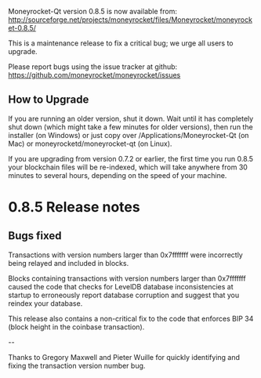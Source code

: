 Moneyrocket-Qt version 0.8.5 is now available from:
  http://sourceforge.net/projects/moneyrocket/files/Moneyrocket/moneyrocket-0.8.5/

This is a maintenance release to fix a critical bug;
we urge all users to upgrade.

Please report bugs using the issue tracker at github:
  https://github.com/moneyrocket/moneyrocket/issues


How to Upgrade
--------------

If you are running an older version, shut it down. Wait
until it has completely shut down (which might take a few minutes for older
versions), then run the installer (on Windows) or just copy over
/Applications/Moneyrocket-Qt (on Mac) or moneyrocketd/moneyrocket-qt (on Linux).

If you are upgrading from version 0.7.2 or earlier, the first time you
run 0.8.5 your blockchain files will be re-indexed, which will take
anywhere from 30 minutes to several hours, depending on the speed of
your machine.

0.8.5 Release notes
===================

Bugs fixed
----------

Transactions with version numbers larger than 0x7fffffff were
incorrectly being relayed and included in blocks.

Blocks containing transactions with version numbers larger
than 0x7fffffff caused the code that checks for LevelDB database
inconsistencies at startup to erroneously report database
corruption and suggest that you reindex your database.

This release also contains a non-critical fix to the code that
enforces BIP 34 (block height in the coinbase transaction).

--

Thanks to Gregory Maxwell and Pieter Wuille for quickly
identifying and fixing the transaction version number bug.

